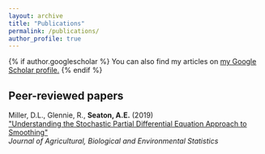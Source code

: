```yaml
---
layout: archive
title: "Publications"
permalink: /publications/
author_profile: true
---
```


{% if author.googlescholar %}
  You can also find my articles on <u><a href="{{author.googlescholar}}">my Google Scholar profile</a>.</u>
{% endif %}

## Peer-reviewed papers

Miller, D.L., Glennie, R., <strong>Seaton, A.E.</strong> (2019) <br /> 
<a href="https://link.springer.com/article/10.1007/s13253-019-00377-z">&quot;Understanding the Stochastic Partial Differential Equation Approach to Smoothing&quot; </a><br/>
<em>Journal of Agricultural, Biological and Environmental Statistics</em>
